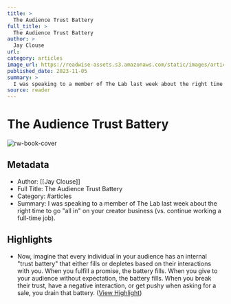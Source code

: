 ```yaml
---
title: >
  The Audience Trust Battery
full_title: >
  The Audience Trust Battery
author: >
  Jay Clouse
url: 
category: articles
image_url: https://readwise-assets.s3.amazonaws.com/static/images/article0.00998d930354.png
published_date: 2023-11-05
summary: >
  I was speaking to a member of The Lab last week about the right time to go "all in" on your creator business (vs. continue working a full-time job).
source: reader
---
```

# The Audience Trust Battery

![rw-book-cover](https://readwise-assets.s3.amazonaws.com/static/images/article0.00998d930354.png)

## Metadata
- Author: [[Jay Clouse]]
- Full Title: The Audience Trust Battery
- Category: #articles
- Summary: I was speaking to a member of The Lab last week about the right time to go "all in" on your creator business (vs. continue working a full-time job).

## Highlights
- Now, imagine that every individual in your audience has an internal "trust battery" that either fills or depletes based on their interactions with you. When you fulfill a promise, the battery fills. When you give to your audience without expectation, the battery fills.
  When you break their trust, have a negative interaction, or get pushy when asking for a sale, you drain that battery. ([View Highlight](https://read.readwise.io/read/01hejmd5y2zhajjta9cg8k85rc))


